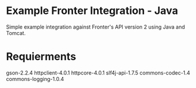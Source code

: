 Example Fronter Integration - Java
========

Simple example integration against Fronter's API version 2 using Java and Tomcat.

Requierments
======
gson-2.2.4
httpclient-4.0.1
httpcore-4.0.1
slf4j-api-1.7.5
commons-codec-1.4
commons-logging-1.0.4
